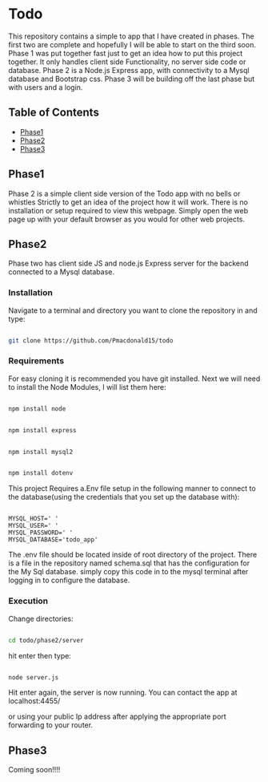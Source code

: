 # Todo

This repository contains a simple to app that I have created in phases. The first two are complete and hopefully I will be able to start on the third soon. Phase 1 was put together fast just to get an idea how to 
put this project together. It only handles client side Functionality, no server side code or database. Phase 2 is a Node.js Express app, with connectivity to a Mysql database and Bootstrap css. Phase 3 will be building 
off the last phase but with users and a login.  

## Table of Contents

- [Phase1](#phase1)
- [Phase2](#phase2)
- [Phase3](#phase3)

## Phase1

Phase 2 is a simple client side version of the Todo app with no bells or whistles Strictly to get an idea of the project how it will work. There is no installation or setup required to view this webpage.
Simply open the web page up with your default browser as you would for other web projects.

## Phase2

Phase two has client side JS and node.js Express server for the backend connected to a Mysql database.

### Installation

Navigate to a terminal and directory you want to clone the repository in and type:

 ```bash

git clone https://github.com/Pmacdonald15/todo

```

 ### Requirements

For easy cloning it is recommended you have git installed. Next we will need to install the Node Modules, I will list them here:

```powershell

npm install node

```

```powershell

npm install express

```

```powershell

npm install mysql2

```

```powershell

npm install dotenv

```

This project Requires a.Env file setup in the following manner to connect to the database(using the credentials that you set up the database with): 

 ```.env

MYSQL_HOST=' '
MYSQL_USER=' '
MYSQL_PASSWORD=' '
MYSQL_DATABASE='todo_app'

```
The .env file should be located inside of root directory of the project.
There is a file in the repository named schema.sql that has the configuration for the My Sql database. simply copy this code in to the mysql terminal after logging in to configure the database.

 
### Execution

Change directories:

```bash

cd todo/phase2/server

```

hit enter then type:

```bash

node server.js

```

Hit enter again, the server is now running. You can contact the app at localhost:4455/

or using your public Ip address after applying the appropriate port forwarding to your router.

 ## Phase3

 Coming soon!!!! 


